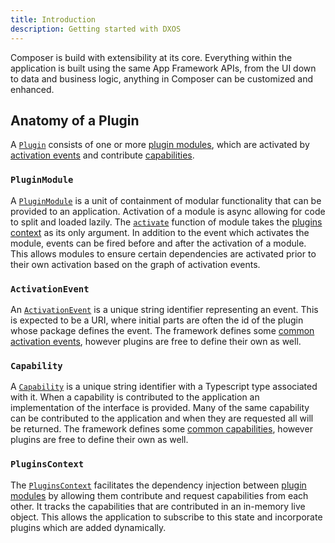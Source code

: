 ```yaml
---
title: Introduction
description: Getting started with DXOS
---
```


Composer is build with extensibility at its core. Everything within the application is built using the same App Framework APIs, from the UI down to data and business logic, anything in Composer can be customized and enhanced.

## Anatomy of a Plugin

A [`Plugin`](/typedoc/app-framework/classes/Plugin.html) consists of one or more [plugin modules](#pluginmodule), which are activated by [activation events](#activationevent) and contribute [capabilities](#capability).

### `PluginModule`

A [`PluginModule`](/typedoc/app-framework/classes/PluginModule.html) is a unit of containment of modular functionality that can be provided to an application.
Activation of a module is async allowing for code to split and loaded lazily.
The [`activate`](/typedoc/app-framework/classes/PluginModule.html#activate) function of module takes the [plugins context](#pluginscontext) as its only argument.
In addition to the event which activates the module, events can be fired before and after the activation of a module.
This allows modules to ensure certain dependencies are activated prior to their own activation based on the graph of activation events.

### `ActivationEvent`

An [`ActivationEvent`](/typedoc/app-framework/types/ActivationEvent.html) is a unique string identifier representing an event.
This is expected to be a URI, where initial parts are often the id of the plugin whose package defines the event.
The framework defines some [common activation events](/typedoc/app-framework/modules/Events.html), however plugins are free to define their own as well.

### `Capability`

A [`Capability`](/typedoc/app-framework/types/Capability.html) is a unique string identifier with a Typescript type associated with it.
When a capability is contributed to the application an implementation of the interface is provided.
Many of the same capability can be contributed to the application and when they are requested all will be returned.
The framework defines some [common capabilities](/typedoc/app-framework/modules/Capabilities.html), however plugins are free to define their own as well.

### `PluginsContext`

The [`PluginsContext`](/typedoc/app-framework/classes/PluginsContext.html) facilitates the dependency injection between [plugin modules](#pluginmodule) by allowing them contribute and request capabilities from each other.
It tracks the capabilities that are contributed in an in-memory live object.
This allows the application to subscribe to this state and incorporate plugins which are added dynamically.

